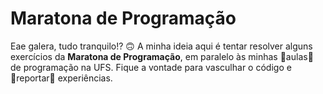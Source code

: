 # Maratona de Programação

Eae galera, tudo tranquilo!? 🙃 A minha ideia aqui é tentar resolver alguns exercícios da __Maratona de Programação__, em paralelo às minhas 🏫aulas🏫 de programação na UFS. Fique a vontade para vasculhar o código e 💢reportar💢 experiências.

